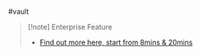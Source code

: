 #vault 
>[!note] Enterprise Feature
>- [Find out more here, start from 8mins & 20mins](https://nlbsg.udemy.com/course/hashicorp-vault/learn/lecture/17166452#overview)